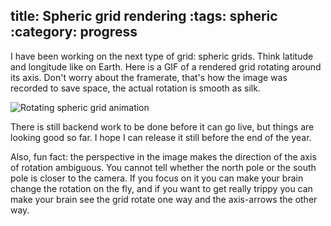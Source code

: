 title: Spheric grid rendering
:tags: spheric
:category: progress
---

I have been working on the next type of grid: spheric grids. Think latitude and
longitude like on Earth. Here is a GIF of a rendered grid rotating around its
axis. Don't worry about the framerate, that's how the image was recorded to
save space, the actual rotation is smooth as silk.

![Rotating spheric grid animation](rotating-grid.gif)

There is still backend work to be done before it can go live, but things are
looking good so far. I hope I can release it still before the end of the year.

Also, fun fact: the perspective in the image makes the direction of the axis of
rotation ambiguous. You cannot tell whether the north pole or the south pole is
closer to the camera. If you focus on it you can make your brain change the
rotation on the fly, and if you want to get really trippy you can make your
brain see the grid rotate one way and the axis-arrows the other way.
